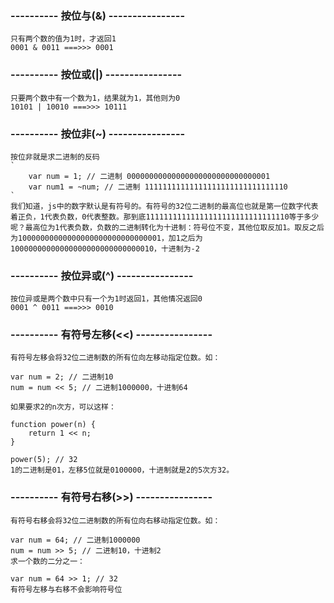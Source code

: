 ### ---------- 按位与(&) ----------------
	只有两个数的值为1时，才返回1
	0001 & 0011 ===>>> 0001

### ---------- 按位或(|) ----------------
	只要两个数中有一个数为1，结果就为1，其他则为0
	10101 | 10010 ===>>> 10111

### ---------- 按位非(~) ----------------
	按位非就是求二进制的反码
	`
		var num = 1; // 二进制 00000000000000000000000000000001
		var num1 = ~num; // 二进制 11111111111111111111111111111110
	`
	我们知道，js中的数字默认是有符号的。有符号的32位二进制的最高位也就是第一位数字代表着正负，1代表负数，0代表整数。那到底11111111111111111111111111111110等于多少呢？最高位为1代表负数，负数的二进制转化为十进制：符号位不变，其他位取反加1。取反之后为10000000000000000000000000000001，加1之后为10000000000000000000000000000010，十进制为-2

### ---------- 按位异或(^) ----------------
	按位异或是两个数中只有一个为1时返回1，其他情况返回0
	0001 ^ 0011 ===>>> 0010

### ---------- 有符号左移(<<) ----------------
	有符号左移会将32位二进制数的所有位向左移动指定位数。如：

	var num = 2; // 二进制10
	num = num << 5; // 二进制1000000，十进制64

	如果要求2的n次方，可以这样：

	function power(n) {
	    return 1 << n;
	}

	power(5); // 32
	1的二进制是01，左移5位就是0100000，十进制就是2的5次方32。

### ---------- 有符号右移(>>) ----------------
	有符号右移会将32位二进制数的所有位向右移动指定位数。如：

	var num = 64; // 二进制1000000
	num = num >> 5; // 二进制10，十进制2
	求一个数的二分之一：

	var num = 64 >> 1; // 32
	有符号左移与右移不会影响符号位


